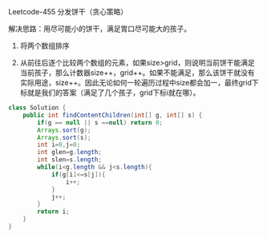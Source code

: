 Leetcode-455 分发饼干（贪心策略）

解决思路：用尽可能小的饼干，满足胃口尽可能大的孩子。

1. 将两个数组排序

2. 从前往后逐个比较两个数组的元素，如果size>grid，则说明当前饼干能满足当前孩子，那么计数器size++，grid++。如果不能满足，那么该饼干就没有实际用途，size++。因此无论如何一轮遍历过程中size都会加一，最终grid下标就是我们的答案（满足了几个孩子，grid下标i就在哪）。



```java
class Solution {
    public int findContentChildren(int[] g, int[] s) {
        if(g == null || s ==null) return 0;
        Arrays.sort(g);
        Arrays.sort(s);
        int i=0,j=0;
        int glen=g.length;
        int slen=s.length;
        while(i<g.length && j<s.length){
            if(g[i]<=s[j]){
                i++;
            }
            j++;
        }
        return i;
    }
}
```


